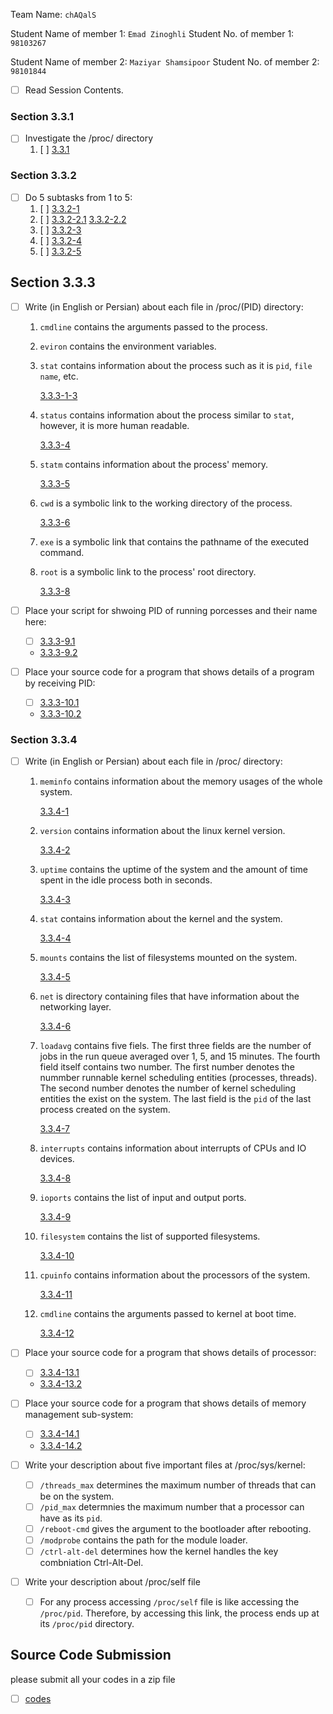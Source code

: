 Team Name: `chAQalS`

Student Name of member 1: `Emad Zinoghli`
Student No. of member 1: `98103267`

Student Name of member 2: `Maziyar Shamsipoor`
Student No. of member 2: `98101844`

- [ ] Read Session Contents.

### Section 3.3.1
- [ ] Investigate the /proc/ directory
    1. [ ] [3.3.1](https://github.com/Sharif-OS-Lab/spring1402-g2-2-98103267-98101844/blob/master/lab3/3.3.1.png)

### Section 3.3.2

- [ ] Do 5 subtasks from 1 to 5:
    1. [ ] [3.3.2-1](https://github.com/Sharif-OS-Lab/spring1402-g2-2-98103267-98101844/blob/master/lab3/3.3.2-1.png)
    1. [ ] [3.3.2-2.1](https://github.com/Sharif-OS-Lab/spring1402-g2-2-98103267-98101844/blob/master/lab3/3.3.2-2.1.png)
    [3.3.2-2.2](https://github.com/Sharif-OS-Lab/spring1402-g2-2-98103267-98101844/blob/master/lab3/3.3.2-2.2.png)
    1. [ ] [3.3.2-3](https://github.com/Sharif-OS-Lab/spring1402-g2-2-98103267-98101844/blob/master/lab3/3.3.2-3.png)
    1. [ ] [3.3.2-4](https://github.com/Sharif-OS-Lab/spring1402-g2-2-98103267-98101844/blob/master/lab3/3.3.2-4.png)
    1. [ ] [3.3.2-5](https://github.com/Sharif-OS-Lab/spring1402-g2-2-98103267-98101844/blob/master/lab3/3.3.2-5.png)

## Section 3.3.3

- [ ] Write (in English or Persian) about each file in /proc/(PID) directory:
    1. `cmdline` contains the arguments passed to the process.
    1. `eviron` contains the environment variables.
    1. `stat` contains information about the process such as it is `pid`, `file name`, etc.
    
        [3.3.3-1-3](https://github.com/Sharif-OS-Lab/spring1402-g2-2-98103267-98101844/blob/master/lab3/3.3.3-1-3.png)
    
    1. `status` contains information about the process similar to `stat`, however, it is more human readable.
        
        [3.3.3-4](https://github.com/Sharif-OS-Lab/spring1402-g2-2-98103267-98101844/blob/master/lab3/3.3.3-1-4.png)
    1. `statm` contains information about the process' memory.

        [3.3.3-5](https://github.com/Sharif-OS-Lab/spring1402-g2-2-98103267-98101844/blob/master/lab3/3.3.3-5.png)
    1. `cwd` is a symbolic link to the working directory of the process.

        [3.3.3-6](https://github.com/Sharif-OS-Lab/spring1402-g2-2-98103267-98101844/blob/master/lab3/3.3.3-6.png)
    1. `exe` is a symbolic link that contains the pathname of the executed command. 
    1. `root` is a symbolic link to the process' root directory.

        [3.3.3-8](https://github.com/Sharif-OS-Lab/spring1402-g2-2-98103267-98101844/blob/master/lab3/3.3.3-8.png)

- [ ] Place your script for shwoing PID of running porcesses and their name here:
    - [ ] [3.3.3-9.1](https://github.com/Sharif-OS-Lab/spring1402-g2-2-98103267-98101844/blob/master/lab3/3.3.3-9.1.png)

    -    [3.3.3-9.2](https://github.com/Sharif-OS-Lab/spring1402-g2-2-98103267-98101844/blob/master/lab3/3.3.3-9.2.png)

- [ ] Place your source code for a program that shows details of a program by receiving PID:
    - [ ] [3.3.3-10.1](https://github.com/Sharif-OS-Lab/spring1402-g2-2-98103267-98101844/blob/master/lab3/3.3.3-10.1.png)

    -    [3.3.3-10.2](https://github.com/Sharif-OS-Lab/spring1402-g2-2-98103267-98101844/blob/master/lab3/3.3.3-10.2.png)

### Section 3.3.4

- [ ] Write (in English or Persian) about each file in /proc/ directory:
    1. `meminfo` contains information about the memory usages of the whole system.

        [3.3.4-1](https://github.com/Sharif-OS-Lab/spring1402-g2-2-98103267-98101844/blob/master/lab3/3.3.4-1.png)
    1. `version` contains information about the linux kernel version.

        [3.3.4-2](https://github.com/Sharif-OS-Lab/spring1402-g2-2-98103267-98101844/blob/master/lab3/3.3.4-2.png)
    1. `uptime` contains the uptime of the system and the amount of time spent in the idle process both in seconds.

        [3.3.4-3](https://github.com/Sharif-OS-Lab/spring1402-g2-2-98103267-98101844/blob/master/lab3/3.3.4-3.png)

    1. `stat` contains information about the kernel and the system.

        [3.3.4-4](https://github.com/Sharif-OS-Lab/spring1402-g2-2-98103267-98101844/blob/master/lab3/3.3.4-4.png)
    1. `mounts` contains the list of filesystems mounted on the system.

        [3.3.4-5](https://github.com/Sharif-OS-Lab/spring1402-g2-2-98103267-98101844/blob/master/lab3/3.3.4-5.png)
    1. `net` is directory containing files that have information about the networking layer.

        [3.3.4-6](https://github.com/Sharif-OS-Lab/spring1402-g2-2-98103267-98101844/blob/master/lab3/3.3.4-6.png)

    1. `loadavg` contains five fiels. The first three fields are the number of jobs in the run queue averaged over 1, 5, and 15 minutes. The fourth field itself contains two number. The first number denotes the nummber runnable kernel scheduling entities (processes, threads). The second number denotes the number of kernel scheduling entities the exist on the system. The last field is the `pid` of the last process created on the system.

        [3.3.4-7](https://github.com/Sharif-OS-Lab/spring1402-g2-2-98103267-98101844/blob/master/lab3/3.3.4-7.png)
    1. `interrupts` contains information about interrupts of CPUs and IO devices.

        [3.3.4-8](https://github.com/Sharif-OS-Lab/spring1402-g2-2-98103267-98101844/blob/master/lab3/3.3.4-8.png)
    1. `ioports` contains the list of input and output ports.

        [3.3.4-9](https://github.com/Sharif-OS-Lab/spring1402-g2-2-98103267-98101844/blob/master/lab3/3.3.4-9.png)
    1. `filesystem` contains the list of supported filesystems.

        [3.3.4-10](https://github.com/Sharif-OS-Lab/spring1402-g2-2-98103267-98101844/blob/master/lab3/3.3.4-10.png)
    1. `cpuinfo` contains information about the processors of the system.

        [3.3.4-11](https://github.com/Sharif-OS-Lab/spring1402-g2-2-98103267-98101844/blob/master/lab3/3.3.4-11.png)
    1. `cmdline` contains the arguments passed to kernel at boot time.

        [3.3.4-12](https://github.com/Sharif-OS-Lab/spring1402-g2-2-98103267-98101844/blob/master/lab3/3.3.4-12.png)

- [ ] Place your source code for a program that shows details of processor:
    - [ ] [3.3.4-13.1](https://github.com/Sharif-OS-Lab/spring1402-g2-2-98103267-98101844/blob/master/lab3/3.3.4-13.1.png)

    -    [3.3.4-13.2](https://github.com/Sharif-OS-Lab/spring1402-g2-2-98103267-98101844/blob/master/lab3/3.3.4-13.2.png)

- [ ] Place your source code for a program that shows details of memory management sub-system:
    - [ ] [3.3.4-14.1](https://github.com/Sharif-OS-Lab/spring1402-g2-2-98103267-98101844/blob/master/lab3/3.3.4-14.1.png)

    -    [3.3.4-14.2](https://github.com/Sharif-OS-Lab/spring1402-g2-2-98103267-98101844/blob/master/lab3/3.3.3-14.2.png)

- [ ] Write your description about five important files at /proc/sys/kernel:
    - [ ] `/threads_max` determines the maximum number of threads that can be on the system.
    - [ ] `/pid_max` determnies the maximum number that a processor can have as its `pid`.
    - [ ] `/reboot-cmd` gives the argument to the bootloader after rebooting.
    - [ ] `/modprobe` contains the path for the module loader.
    - [ ] `/ctrl-alt-del` determines how the kernel handles the key combniation Ctrl-Alt-Del.

- [ ] Write your description about /proc/self file
    - [ ] For any process accessing `/proc/self` file is like accessing the `/proc/pid`. Therefore, by accessing this link, the process ends up at its `/proc/pid` directory.


## Source Code Submission

please submit all your codes in a zip file

 - [ ] [codes](https://github.com/Sharif-OS-Lab/spring1402-g2-2-98103267-98101844/blob/master/lab3/codes.zip)

